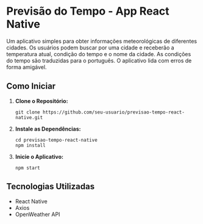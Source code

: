 # Previsão do Tempo - App React Native

Um aplicativo simples para obter informações meteorológicas de diferentes cidades. Os usuários podem buscar por uma cidade e receberão a temperatura atual, condição do tempo e o nome da cidade. As condições do tempo são traduzidas para o português. O aplicativo lida com erros de forma amigável.

## Como Iniciar

1. **Clone o Repositório:**
   ```
   git clone https://github.com/seu-usuario/previsao-tempo-react-native.git
   ```

2. **Instale as Dependências:**
   ```
   cd previsao-tempo-react-native
   npm install
   ```

3. **Inicie o Aplicativo:**
   ```
   npm start
   ```

## Tecnologias Utilizadas

- React Native
- Axios
- OpenWeather API

